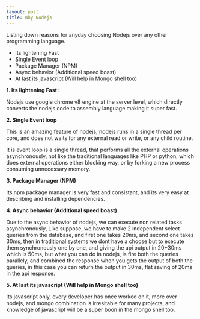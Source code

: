 ```yaml
---
layout: post
title: Why Nodejs
---
```


Listing down reasons for anyday choosing Nodejs over any other programming language.
 
 - Its lightening Fast
 - Single Event loop
 - Package Manager (NPM)
 - Async behavior (Additional speed boast)
 - At last its javascript (Will help in Mongo shell too)



__1. Its lightening Fast :__

Nodejs use google chrome v8 engine at the server level, which directly converts the nodejs code to assembly language making it super fast.


__2. Single Event loop__

This is an amazing feature of nodejs, nodejs runs in a single thread per core, and does not waits for any external read or write, or any child routine.

It is event loop is a single thread, that performs all the external operations asynchronously, not like the traditional languages like PHP or python, which does external operations either blocking way, or by forking a new process consuming unnecessary memory.


__3. Package Manager (NPM)__

Its npm package manager is very fast and consistant, and its very easy at describing and installing dependencies.

__4. Async behavior (Additional speed boast)__

Due to the async behavior of nodejs, we can execute non related tasks asynchronously, 
Like suppose, we have to make 2 independent select queries from the database, and first one takes 20ms, and second one takes 30ms, then in traditional systems we dont have a choose but to execute them synchronously one by one, and giving the api output in 20+30ms which is 50ms, but what you can do in nodejs, is fire both the queries parallely, and combined the response when you gets the output of both the queries, in this case you can return the output in 30ms, flat saving of 20ms in the api response. 


__5. At last its javascript (Will help in Mongo shell too)__

Its javascript only, every developer has once worked on it, more over nodejs, and mongo combination is irresitable for many projects, and knowledge of javascript will be a super boon in the mongo shell too.



